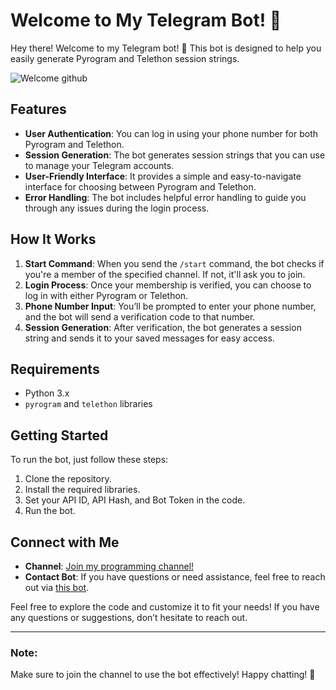 # Welcome to My Telegram Bot! 🎉

Hey there! Welcome to my Telegram bot! 🤖 This bot is designed to help you easily generate Pyrogram and Telethon session strings.

![Welcome github](https://i.pinimg.com/originals/dd/80/04/dd8004f0c24c16fa33ed20b7a8d33d21.gif)

## Features
- **User Authentication**: You can log in using your phone number for both Pyrogram and Telethon.
- **Session Generation**: The bot generates session strings that you can use to manage your Telegram accounts.
- **User-Friendly Interface**: It provides a simple and easy-to-navigate interface for choosing between Pyrogram and Telethon.
- **Error Handling**: The bot includes helpful error handling to guide you through any issues during the login process.

## How It Works
1. **Start Command**: When you send the `/start` command, the bot checks if you're a member of the specified channel. If not, it'll ask you to join.
2. **Login Process**: Once your membership is verified, you can choose to log in with either Pyrogram or Telethon.
3. **Phone Number Input**: You’ll be prompted to enter your phone number, and the bot will send a verification code to that number.
4. **Session Generation**: After verification, the bot generates a session string and sends it to your saved messages for easy access.

## Requirements
- Python 3.x
- `pyrogram` and `telethon` libraries

## Getting Started
To run the bot, just follow these steps:
1. Clone the repository.
2. Install the required libraries.
3. Set your API ID, API Hash, and Bot Token in the code.
4. Run the bot.

## Connect with Me
- **Channel**: [Join my programming channel!](https://t.me/gitv11)
- **Contact Bot**: If you have questions or need assistance, feel free to reach out via [this bot](https://t.me/isegabot).

Feel free to explore the code and customize it to fit your needs! If you have any questions or suggestions, don’t hesitate to reach out.

---

### Note:
Make sure to join the channel to use the bot effectively! Happy chatting! 🎊
